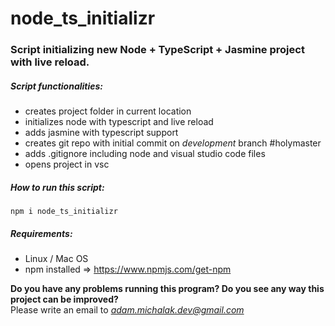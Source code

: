 # node_ts_initializr

### Script initializing new Node + TypeScript + Jasmine project with live reload.

##### Script functionalities:
* creates project folder in current location
* initializes node with typescript and live reload
* adds jasmine with typescript support
* creates git repo with initial commit on *development* branch #holymaster
* adds .gitignore including node and visual studio code files
* opens project in vsc

##### How to run this script:

```npm i node_ts_initializr```

##### Requirements:

* Linux / Mac OS
* npm installed => https://www.npmjs.com/get-npm

**Do you have any problems running this program? Do you see any way this project can be improved?<br/>**
 Please write an email to *adam.michalak.dev@gmail.com*



